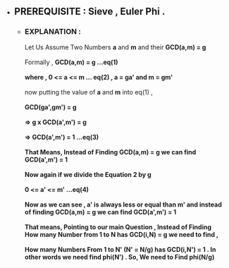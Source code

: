 - ## PREREQUISITE  : Sieve , Euler Phi .

  - ### EXPLANATION :
       Let Us Assume Two Numbers **a** and **m** and their **GCD(a,m) = g**  <br><br>
       Formally , **GCD(a,m) = g ...eq(1)** <br><br>
       **where , 0 <= a <= m ... eq(2) , a = ga' and m = gm'** <br><br>
       now putting the value of **a** and **m** into eq(1) , <br><br>
       **GCD(ga',gm') = g** <br><br>
       **=> g x GCD(a',m') = g**<br><br>
       **=> GCD(a',m') = 1 ...eq(3)** <br><br>
       **That Means, Instead of Finding GCD(a,m) = g we can find GCD(a',m') = 1** <br><br>
       **Now again if we divide the Equation 2 by g** <br><br>
       **0 <= a' <= m' ...eq(4)** <br><br>
       **Now as we can see , a' is always less or equal than m' and instead of finding GCD(a,m) = g we can find GCD(a',m') = 1 <br><br>
       That means, Pointing to our main Question , Instead of Finding How many Number from 1 to N has GCD(i,N) = g we need to find ,<br><br>
       How many Numbers From 1 to N' (N' = N/g) has GCD(i,N') = 1 . In other words we need find phi(N') . So, We need to Find phi(N/g)**
       
